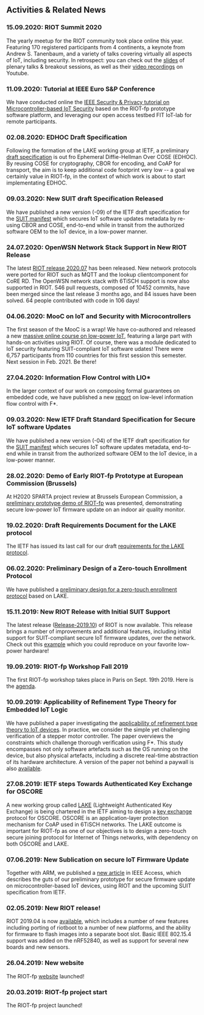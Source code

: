 ## Activities & Related News

### 15.09.2020: RIOT Summit 2020
The yearly meetup for the RIOT community took place online this year. Featuring 170 registered participants from 4 continents, a keynote from Andrew S. Tanenbaum, and a variety of talks covering virtually all aspects of IoT, including security. In retrospect: you can check out the [slides](https://summit.riot-os.org/2020) of plenary talks & breakout sessions, as well as their [video recordings](https://www.youtube.com/watch?v=t2nhqepSxb4&list=PLDXXQJiSjPKHpZpiPee7OYaJpUmmfV6Nh) on Youtube.

### 11.09.2020: Tutorial at IEEE Euro S&P Conference
We have conducted online the [IEEE Security & Privacy tutorial on Microcontroller-based IoT Security](https://future-proof-iot.github.io/Tutorial/) based on the RIOT-fp prototype software platform, and leveraging our open access testbed FIT IoT-lab for remote participants.

### 02.08.2020: EDHOC Draft Specification
Following the formation of the LAKE working group at IETF, a preliminary [draft specification](https://tools.ietf.org/html/draft-ietf-lake-edhoc-01) is out fro Ephemeral Diffie-Hellman Over COSE (EDHOC). By reusing COSE for cryptography, CBOR for encoding, and CoAP for transport, the aim is to keep additional code footprint very low -- a goal we certainly value in RIOT-fp, in the context of which work is about to start implementating EDHOC.

### 09.03.2020: New SUIT draft Specification Released
We have published a new version (-09) of the IETF draft specification for the [SUIT manifest](https://tools.ietf.org/html/draft-ietf-suit-manifest-09) which secures IoT software updates metadata by re-using CBOR and COSE, end-to-end while in transit from the authorized software OEM to the IoT device, in a low-power manner.

### 24.07.2020: OpenWSN Network Stack Support in New RIOT Release 
The latest [RIOT release 2020.07](https://github.com/RIOT-OS/RIOT/releases/tag/2020.07) has been released. New network protocols were ported for RIOT such as MQTT and the lookup clientcomponent for CoRE RD. The OpenWSN network stack with 6TiSCH support is now also supported in RIOT. 546 pull requests, composed of 10452 commits, have been merged since the last release 3 months ago, and 84 issues have been solved. 64 people contributed with code in 106 days!

### 04.06.2020: MooC on IoT and Security with Microcontrollers
The first season of the MooC is a wrap! We have co-authored and released a new [massive online course on low-power IoT](https://www.fun-mooc.fr/courses/course-v1:inria+41020+session01/about), featuring a large part with hands-on activities using RIOT. Of course, there was a module dedicated to IoT security featuring SUIT-compliant IoT software udates! There were 6,757 participants from 110 countries for this first session this semester. Next session in Feb. 2021. Be there!

### 27.04.2020: Information Flow Control with LIO* 
In the larger context of our work on composing formal guarantees on embedded code, we have published a new [report](https://arxiv.org/pdf/2004.12885.pdf) on low-level information flow control with F*.

### 09.03.2020: New IETF Draft Standard Specification for Secure IoT software Updates
We have published a new version (-04) of the IETF draft specification for the [SUIT manifest](https://tools.ietf.org/html/draft-ietf-suit-manifest-04) which secures IoT software updates metadata, end-to-end while in transit from the authorized software OEM to the IoT device, in a low-power manner.

### 28.02.2020: Demo of Early RIOT-fp Prototype at European Commission (Brussels)
At H2020 SPARTA project review at Brussels European Commission, a [preliminary prototype demo of RIOT-fp](https://future-proof-iot.github.io/RIOT-fp/files/(2020-02)-SPARTA-RIOT-fp-demo.pdf) was presented, demonstrating secure low-power IoT firmware update on an indoor air quality monitor.

### 19.02.2020: Draft Requirements Document for the LAKE protocol
The IETF has issued its last call for our draft [requirements for the LAKE protocol](https://tools.ietf.org/html/draft-ietf-lake-reqs-01).

### 06.02.2020: Preliminary Design of a Zero-touch Enrollment Protocol
We have published a [preliminary design for a zero-touch enrollment protocol](https://tools.ietf.org/html/draft-selander-ace-ake-authz-00) based on LAKE.



### 15.11.2019: New RIOT Release with Initial SUIT Support
The latest release ([Release-2019.10](https://github.com/RIOT-OS/RIOT/releases/tag/2019.10)) of RIOT is now available. This release brings a number of improvements and additional features, including initial support for SUIT-compliant secure IoT firmware updates, over the network. Check out this [example](https://github.com/RIOT-OS/RIOT/tree/master/examples/suit_update) which you could reproduce on your favorite low-power hardware!

### 19.09.2019: RIOT-fp Workshop Fall 2019
The first RIOT-fp workshop takes place in Paris on Sept. 19th 2019. Here is the [agenda](workshops/RIOT-fp-Workshop-2019-09-19-kickoff.md).

### 10.09.2019: Applicability of Refinement Type Theory for Embedded IoT Logic
We have published a paper investigating the [applicability of refinement type theory to IoT devices](https://ieeexplore.ieee.org/abstract/document/8715067). In practice, we consider the simple yet challenging verification of a stepper motor controller. The paper overviews the constraints which challenge thorough verification using F*. This study encompasses not only software artefacts such as the OS running on the device, but also physical artefacts, including a discrete real-time abstraction of its hardware architecture. A version of the paper not behind a paywall is also [available](https://www.irisa.fr/prive/talpin/papers/date19.pdf).

### 27.08.2019: IETF steps Towards Authenticated Key Exchange for OSCORE

A new working group called [LAKE](https://datatracker.ietf.org/wg/lake/about/) (Lightweight Authenticated Key Exchange) is being chartered in the IETF aiming to design a [key exchange](https://tools.ietf.org/html/draft-selander-lake-reqs) protocol for OSCORE. OSCORE is an application-layer protection mechanism for CoAP used in 6TiSCH networks. The LAKE outcome is important for RIOT-fp as one of our objectives is to design a zero-touch secure joining protocol for Internet of Things networks, with dependency on both OSCORE and LAKE.

### 07.06.2019: New Sublication on secure IoT Firmware Update

Together with ARM, we published a [new article](https://ieeexplore.ieee.org/stamp/stamp.jsp?arnumber=8725488) in IEEE Access, which describes the guts of our preliminary prototype for secure firmware update on microcontroller-based IoT devices, using RIOT and the upcoming SUIT specification from IETF.

### 02.05.2019: New RIOT release!

RIOT 2019.04 is now [available](https://github.com/RIOT-OS/RIOT/releases/tag/2019.04), which includes a number of new features including porting of riotboot to a number of new platforms, and the ability for firmware to flash images into a separate boot slot. Basic IEEE 802.15.4 support was added on the nRF52840, as well as support for several new boards and new sensors.

### 26.04.2019: New website

The RIOT-fp [website](https://future-proof-iot.github.io/RIOT-fp) launched!

### 20.03.2019: RIOT-fp project start

The RIOT-fp project launched!



